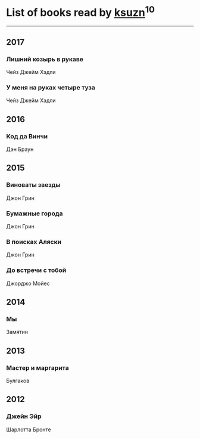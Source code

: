 # List of books read by [ksuzn](https://www.facebook.com/app_scoped_user_id/1187171844676492/)<sup>10</sup>
---

## 2017

### Лишний козырь в рукаве
Чейз Джейм Хэдли


### У меня на руках четыре туза
Чейз Джейм Хэдли



## 2016

### Код да Винчи
Дэн Браун



## 2015

### Виноваты звезды
Джон Грин


### Бумажные города
Джон Грин


### В поисках Аляски
Джон Грин


### До встречи с тобой
Джорджо Мойес



## 2014

### Мы
Замятин



## 2013

### Мастер и маргарита
Булгаков



## 2012

### Джейн Эйр
Шарлотта Бронте



